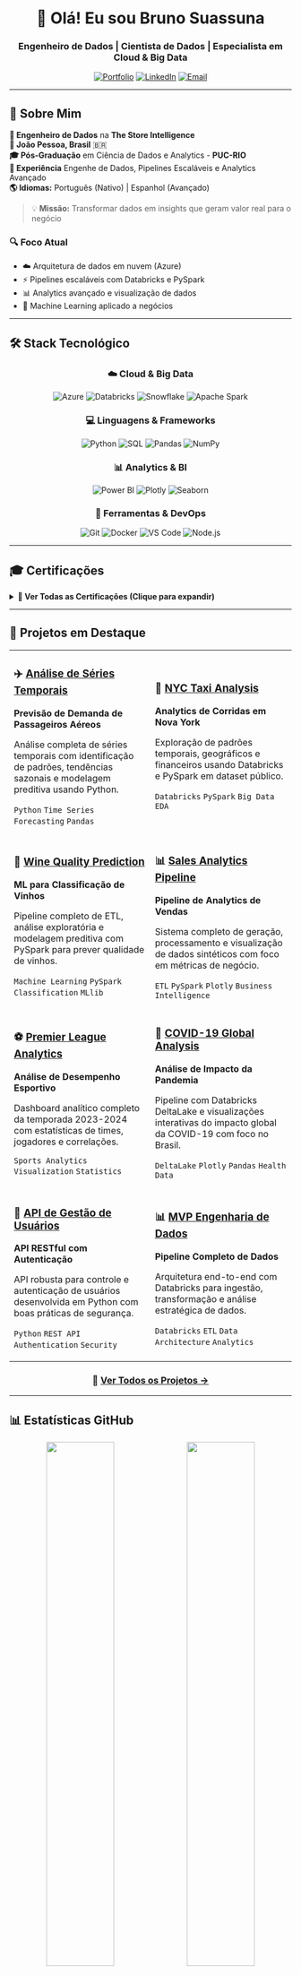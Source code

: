 <div align="center">

# 👋 Olá! Eu sou Bruno Suassuna

### Engenheiro de Dados | Cientista de Dados | Especialista em Cloud & Big Data

[![Portfolio](https://img.shields.io/badge/🌐_Portfólio-FFB000?style=for-the-badge)](https://brunosuassuna.github.io/)
[![LinkedIn](https://img.shields.io/badge/LinkedIn-0A66C2?style=for-the-badge&logo=linkedin&logoColor=white)](https://www.linkedin.com/in/bruno-suassuna-698aa7235)
[![Email](https://img.shields.io/badge/Email-D14836?style=for-the-badge&logo=gmail&logoColor=white)](mailto:brunosuassuna.dev@gmail.com)

</div>

---

## 🎯 Sobre Mim

**🚀 Engenheiro de Dados** na **The Store Intelligence**  
**📍 João Pessoa, Brasil** 🇧🇷  
**🎓 Pós-Graduação** em Ciência de Dados e Analytics - **PUC-RIO**  
**💼 Experiência** Engenhe de Dados, Pipelines Escaláveis e Analytics Avançado  
**🌎 Idiomas:** Português (Nativo) | Espanhol (Avançado)

> 💡 **Missão:** Transformar dados em insights que geram valor real para o negócio

### 🔍 Foco Atual
- ☁️ Arquitetura de dados em nuvem (Azure)
- ⚡ Pipelines escaláveis com Databricks e PySpark
- 📊 Analytics avançado e visualização de dados
- 🤖 Machine Learning aplicado a negócios

---

## 🛠️ Stack Tecnológico

<div align="center">

### ☁️ Cloud & Big Data
![Azure](https://img.shields.io/badge/Microsoft_Azure-0078D4?style=for-the-badge&logo=microsoft-azure&logoColor=white)
![Databricks](https://img.shields.io/badge/Databricks-FF3621?style=for-the-badge&logo=databricks&logoColor=white)
![Snowflake](https://img.shields.io/badge/Snowflake-29B5E8?style=for-the-badge&logo=snowflake&logoColor=white)
![Apache Spark](https://img.shields.io/badge/Apache_Spark-E25A1C?style=for-the-badge&logo=apachespark&logoColor=white)

### 💻 Linguagens & Frameworks
![Python](https://img.shields.io/badge/Python-3776AB?style=for-the-badge&logo=python&logoColor=white)
![SQL](https://img.shields.io/badge/SQL-CC2927?style=for-the-badge&logo=microsoft-sql-server&logoColor=white)
![Pandas](https://img.shields.io/badge/Pandas-150458?style=for-the-badge&logo=pandas&logoColor=white)
![NumPy](https://img.shields.io/badge/NumPy-013243?style=for-the-badge&logo=numpy&logoColor=white)

### 📊 Analytics & BI
![Power BI](https://img.shields.io/badge/Power_BI-F2C811?style=for-the-badge&logo=powerbi&logoColor=black)
![Plotly](https://img.shields.io/badge/Plotly-3F4F75?style=for-the-badge&logo=plotly&logoColor=white)
![Seaborn](https://img.shields.io/badge/Seaborn-3776AB?style=for-the-badge&logo=python&logoColor=white)

### 🔧 Ferramentas & DevOps
![Git](https://img.shields.io/badge/Git-F05032?style=for-the-badge&logo=git&logoColor=white)
![Docker](https://img.shields.io/badge/Docker-2496ED?style=for-the-badge&logo=docker&logoColor=white)
![VS Code](https://img.shields.io/badge/VS_Code-007ACC?style=for-the-badge&logo=visual-studio-code&logoColor=white)
![Node.js](https://img.shields.io/badge/Node.js-339933?style=for-the-badge&logo=nodedotjs&logoColor=white)

</div>

---

## 🎓 Certificações

<details>
<summary><b>📜 Ver Todas as Certificações (Clique para expandir)</b></summary>
<br>

| Certificação | Instituição | Área |
|--------------|-------------|------|
| 🌟 [Governança de Dados: Conceitos Fundamentais](https://www.alura.com.br/certificados/2dcf795f-f659-4eae-b4d3-1824b8575e0c) | Alura | Data Governance |
| 🌟 [Data Science: Regressão Linear](https://www.alura.com.br/certificados/616d92b5-d324-4b61-937c-e90d710cf3a0) | Alura | Machine Learning |
| 🌟 [Formação Data Science](https://www.alura.com.br/certificados/5b4e3bf7-0adf-4a17-8aa7-6455fe7cdee1) | Alura | Data Science |
| 🌟 [Databricks e Data Factory](https://www.alura.com.br/certificados/f7f1b321-c941-400f-9e69-b0884846dddd) | Alura | Cloud Engineering |
| 🌟 [Fundamentos de Engenharia de Dados](https://www.datascienceacademy.com.br/certificados/6400288ed95562f1e20b5169) | Data Science Academy | Data Engineering |

</details>

---

## 🚀 Projetos em Destaque

<table>
<tr>
<td width="50%">

### ✈️ [Análise de Séries Temporais](https://github.com/brunosuassuna/Analise-Temporal-de-Passageiros-Aereos)
**Previsão de Demanda de Passageiros Aéreos**

Análise completa de séries temporais com identificação de padrões, tendências sazonais e modelagem preditiva usando Python.

`Python` `Time Series` `Forecasting` `Pandas`

</td>
<td width="50%">

### 🚖 [NYC Taxi Analysis](https://github.com/brunosuassuna/Analise-de-Corridas-de-Taxi-em-NYC)
**Analytics de Corridas em Nova York**

Exploração de padrões temporais, geográficos e financeiros usando Databricks e PySpark em dataset público.

`Databricks` `PySpark` `Big Data` `EDA`

</td>
</tr>

<tr>
<td width="50%">

### 🍷 [Wine Quality Prediction](https://github.com/brunosuassuna/Analise-Qualidade-de-Vinhos)
**ML para Classificação de Vinhos**

Pipeline completo de ETL, análise exploratória e modelagem preditiva com PySpark para prever qualidade de vinhos.

`Machine Learning` `PySpark` `Classification` `MLlib`

</td>
<td width="50%">

### 📊 [Sales Analytics Pipeline](https://github.com/brunosuassuna/Analise-de-Vendas)
**Pipeline de Analytics de Vendas**

Sistema completo de geração, processamento e visualização de dados sintéticos com foco em métricas de negócio.

`ETL` `PySpark` `Plotly` `Business Intelligence`

</td>
</tr>

<tr>
<td width="50%">

### ⚽ [Premier League Analytics](https://github.com/brunosuassuna/premier-league-analysis)
**Análise de Desempenho Esportivo**

Dashboard analítico completo da temporada 2023-2024 com estatísticas de times, jogadores e correlações.

`Sports Analytics` `Visualization` `Statistics`

</td>
<td width="50%">

### 🦠 [COVID-19 Global Analysis](https://github.com/brunosuassuna/COVID-19-Global-Data-Analysis)
**Análise de Impacto da Pandemia**

Pipeline com Databricks DeltaLake e visualizações interativas do impacto global da COVID-19 com foco no Brasil.

`DeltaLake` `Plotly` `Pandas` `Health Data`

</td>
</tr>

<tr>
<td width="50%">

### 🔐 [API de Gestão de Usuários](https://github.com/brunosuassuna/API_Gerenciamento_Usuarios)
**API RESTful com Autenticação**

API robusta para controle e autenticação de usuários desenvolvida em Python com boas práticas de segurança.

`Python` `REST API` `Authentication` `Security`

</td>
<td width="50%">

### 📊 [MVP Engenharia de Dados](https://github.com/brunosuassuna/MVP-Engenharia-de-Dados)
**Pipeline Completo de Dados**

Arquitetura end-to-end com Databricks para ingestão, transformação e análise estratégica de dados.

`Databricks` `ETL` `Data Architecture` `Analytics`

</td>
</tr>
</table>

<div align="center">

### 📂 [Ver Todos os Projetos →](https://github.com/brunosuassuna?tab=repositories)

</div>

---

## 📊 Estatísticas GitHub

<div align="center">
  
<img width="49%" src="https://github-readme-stats.vercel.app/api?username=brunosuassuna&show_icons=true&theme=tokyonight&hide_border=true&bg_color=0D1117&title_color=FACC15&icon_color=FACC15&text_color=C9D1D9" />
<img width="49%" src="https://github-readme-streak-stats.herokuapp.com/?user=brunosuassuna&theme=tokyonight&hide_border=true&background=0D1117&ring=FACC15&fire=FACC15&currStreakLabel=FACC15" />

<img width="49%" src="https://github-readme-stats.vercel.app/api/top-langs/?username=brunosuassuna&layout=compact&theme=tokyonight&hide_border=true&bg_color=0D1117&title_color=FACC15&text_color=C9D1D9&langs_count=8" />
<img width="49%" src="https://github-readme-activity-graph.vercel.app/graph?username=brunosuassuna&theme=tokyo-night&hide_border=true&bg_color=0D1117&color=FACC15&line=FACC15&point=C9D1D9" />

</div>

---

## 💼 Competências Principais

<div align="center">

| 🎯 Área | 🛠️ Skills |
|---------|-----------|
| **Data Engineering** | ETL/ELT, Data Pipelines, Data Lake, Data Warehouse, Esquema Estrela |
| **Cloud Computing** | Azure Data Factory, Databricks, Snowflake, Cloud Architecture |
| **Analytics & BI** | Power BI, Visualização de Dados, Dashboard Development, KPIs |
| **Programming** | Python (Pandas, NumPy, PySpark), SQL Avançado, APIs REST |
| **Methodologies** | Scrum, Agile, DataOps, Data Governance |
| **Soft Skills** | Comunicação Técnica, Pensamento Analítico, Problem Solving, Trabalho em Equipe |

</div>

---

## 🌟 About Me (EN)

> **Hi! I'm Bruno Suassuna**, a passionate Data Engineer from Brazil 🇧🇷  
> 
> With degrees in **Environmental Engineering** and **Systems Development**, plus a specialization in **Data Science & Analytics from PUC-RIO**, I bring a unique multidisciplinary perspective to data problems.
> 
> Currently working at **The Store Intelligence**, I architect and implement scalable data solutions using **Azure, Databricks, and modern data stack technologies**. My mission is to transform raw data into actionable insights that drive business decisions.
> 
> **Let's build data-driven solutions together!** 🚀

---

## 📬 Entre em Contato

<div align="center">

Estou sempre aberto a discutir projetos interessantes, oportunidades de colaboração ou apenas trocar ideias sobre dados!

[![Portfolio](https://img.shields.io/badge/🌐_Visite_Meu_Portfólio-FFB000?style=for-the-badge)](https://brunosuassuna.github.io/)
[![LinkedIn](https://img.shields.io/badge/Conecte--se_no_LinkedIn-0A66C2?style=for-the-badge&logo=linkedin)](https://www.linkedin.com/in/bruno-suassuna-698aa7235)
[![Email](https://img.shields.io/badge/Envie_um_Email-D14836?style=for-the-badge&logo=gmail)](mailto:brunosuassuna.dev@gmail.com)

### ⭐ Se você gostou do meu trabalho, considere dar uma estrela nos repositórios!

<img src="https://capsule-render.vercel.app/api?type=waving&color=gradient&customColorList=12&height=100&section=footer" width="100%"/>

</div>
